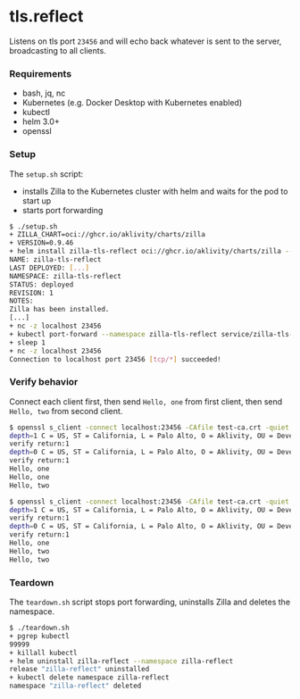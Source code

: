 # tls.reflect

Listens on tls port `23456` and will echo back whatever is sent to the server, broadcasting to all clients.

### Requirements

- bash, jq, nc
- Kubernetes (e.g. Docker Desktop with Kubernetes enabled)
- kubectl
- helm 3.0+
- openssl

### Setup

The `setup.sh` script:
- installs Zilla to the Kubernetes cluster with helm and waits for the pod to start up
- starts port forwarding

```bash
$ ./setup.sh
+ ZILLA_CHART=oci://ghcr.io/aklivity/charts/zilla
+ VERSION=0.9.46
+ helm install zilla-tls-reflect oci://ghcr.io/aklivity/charts/zilla --version 0.9.46 --namespace zilla-tls-reflect --create-namespace --wait [...]
NAME: zilla-tls-reflect
LAST DEPLOYED: [...]
NAMESPACE: zilla-tls-reflect
STATUS: deployed
REVISION: 1
NOTES:
Zilla has been installed.
[...]
+ nc -z localhost 23456
+ kubectl port-forward --namespace zilla-tls-reflect service/zilla-tls-reflect 23456
+ sleep 1
+ nc -z localhost 23456
Connection to localhost port 23456 [tcp/*] succeeded!
```

### Verify behavior

Connect each client first, then send `Hello, one` from first client, then send `Hello, two` from second client.

```bash
$ openssl s_client -connect localhost:23456 -CAfile test-ca.crt -quiet -alpn echo
depth=1 C = US, ST = California, L = Palo Alto, O = Aklivity, OU = Development, CN = Test CA
verify return:1
depth=0 C = US, ST = California, L = Palo Alto, O = Aklivity, OU = Development, CN = localhost
verify return:1
Hello, one
Hello, one
Hello, two
```

```bash
$ openssl s_client -connect localhost:23456 -CAfile test-ca.crt -quiet -alpn echo
depth=1 C = US, ST = California, L = Palo Alto, O = Aklivity, OU = Development, CN = Test CA
verify return:1
depth=0 C = US, ST = California, L = Palo Alto, O = Aklivity, OU = Development, CN = localhost
verify return:1
Hello, one
Hello, two
Hello, two
```

### Teardown

The `teardown.sh` script stops port forwarding, uninstalls Zilla and deletes the namespace.

```bash
$ ./teardown.sh
+ pgrep kubectl
99999
+ killall kubectl
+ helm uninstall zilla-reflect --namespace zilla-reflect
release "zilla-reflect" uninstalled
+ kubectl delete namespace zilla-reflect
namespace "zilla-reflect" deleted
```
